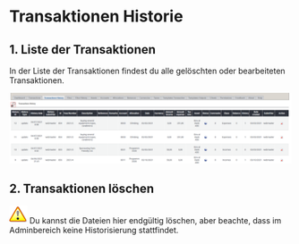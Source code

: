 # Transaktionen Historie

## 1. Liste der Transaktionen

In der Liste der Transaktionen findest du alle gelöschten oder bearbeiteten Transaktionen.

![Liste der Dateien](../../.gitbook/assets/admin_trahistories.png)

## 2. Transaktionen löschen

![Important](../../.gitbook/assets/important.png) Du kannst die Dateien hier endgültig löschen, aber beachte, dass im Adminbereich keine Historisierung stattfindet.

